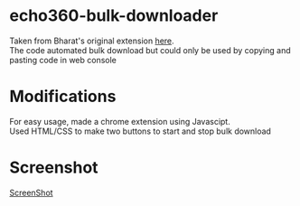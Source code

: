# echo360-bulk-downloader
Taken from Bharat's original extension [here](https://github.com/bmiddha/echo360-bulk-downloader).  
The code automated bulk download but could only be used by copying and pasting code in web console

# Modifications
For easy usage, made a chrome extension using Javascipt.  
Used HTML/CSS to make two buttons to start and stop bulk download

# Screenshot
[ScreenShot](extension.png)




